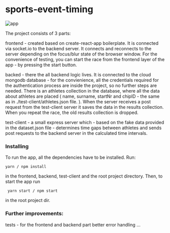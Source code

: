 # sports-event-timing

![app](https://drive.google.com/uc?export=view&id=1sKZeNbaIkwH-9J6Na47N1RtqExQq9PL2)

The project consists of 3 parts:

frontend - created based on create-react-app boilerplate. It is connected via socket.io to the backend server. It connects and reconnects to the server depending on the focus/blur state of the browser window.
For the convenience of testing, you can start the race from the frontend layer of the app - by pressing the start button.

backed - there the all backend logic lives. It is connected to the cloud mongodb database - for the convienience, all the credentials required for the authentication process are inside the project, so no further steps are needed. There is an athletes collection in the database, where all the data about athletes are placed ( name, surname, startNr and chipID - the same as in ./test-client/athletes.json file. ). When the server receives a post request from the test-client server it saves the data in the results collection. When you repeat the race, the old results collection is dropped.

test-client - a small express server which - based on the fake data provided in the dataset.json file - determines time gaps between athletes and sends post requests to the backend server in the calculated time intervals.

### Installing

To run the app, all the dependencies have to be installed. Run:

```
yarn / npm install
```

in the frontend, backend, test-client and the root project directory. Then, to start the app run

```
 yarn start / npm start
```

in the root project dir.

### Further improvements:

tests - for the frontend and backend part
better error handling
...
